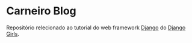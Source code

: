 # Carneiro Blog

Repositório relecionado ao tutorial do web framework [Django](https://www.djangoproject.com/) do [Django Girls](https://tutorial.djangogirls.org/pt/).
